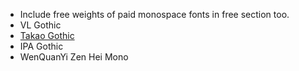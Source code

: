 -   Include free weights of paid monospace fonts in free section too.
-   VL Gothic
-   [Takao Gothic](https://github.com/ONLYOFFICE/core-fonts/blob/master/takao-gothic/TakaoGothic.ttf)
-   IPA Gothic
-   WenQuanYi Zen Hei Mono
